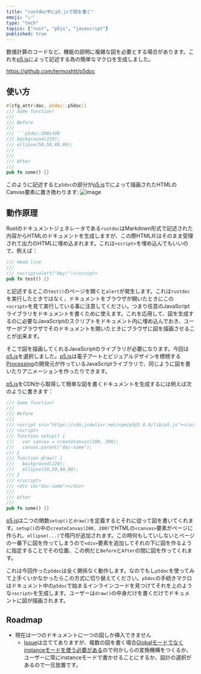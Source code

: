```yaml
---
title: "rustdoc中にp5.jsで図を書く"
emoji: "📈"
type: "tech"
topics: ["rust", "p5js", "javascript"]
published: true
---
```


数値計算のコードなど、機能の説明に複雑な図を必要とする場合があります。これを[p5.js]によって記述する為の簡単なマクロを生成しました。

https://github.com/termoshtt/p5doc

使い方
-------

```rust
#[cfg_attr(doc, p5doc::p5doc)]
/// Some function!
///
/// Before
///
/// ```p5doc:200x100
/// background(220);
/// ellipse(50,50,80,80);
/// ```
///
/// After
///
pub fn some() {}
```

このように記述すると`p5doc`の部分が[p5.js]でによって描画されたHTMLのCanvas要素に置き換わります:
![image](https://user-images.githubusercontent.com/1238153/223720335-bdf1e9a3-8a7b-43a4-ac2d-f188c90cd944.png)

[p5.js]: https://p5js.org/

動作原理
---------
Rustのドキュメントジェネレータである`rustdoc`はMarkdown形式で記述された内容からHTMLのドキュメントを生成しますが、この際HTML片はそのまま受理されて出力のHTMLに埋め込まれます。これは`<script>`を埋め込んでもいいので、例えば：

```rust
/// Head line
///
/// <script>alert("Hey!")</script>
pub fn test() {}
```

と記述するとこの`test()`のページを開くと`alert`が発生します。これは`rustdoc`を実行したときではなく、ドキュメントをブラウザが開いたときにこの`<script>`を見て実行している事に注意してください。つまり任意のJavaScriptライブラリをドキュメントを書くために使えます。これを応用して、図を生成するのに必要なJavaScriptのスクリプトをドキュメント内に埋め込んでおき、ユーザーがブラウザでそのドキュメントを開いたときにブラウザに図を描画させることが出来ます。

そこで図を描画してくれるJavaScriptのライブラリが必要になります。今回は[p5.js]を選択しました。[p5.js]は電子アートとビジュアルデザインを標榜する[Processing](https://processing.org/)の開発元が作っているJavaScriptライブラリで、同じように図を書いたりアニメーションを作ったりできます。

[p5.js]をCDNから取得して簡単な図を書くドキュメントを生成するには例えば次のように書きます：

```rust
/// Some function!
///
/// Before
///
/// <script src="https://cdn.jsdelivr.net/npm/p5@1.6.0/lib/p5.js"></script>
/// <script>
/// function setup() {
///   var canvas = createCanvas(200, 200);
///   canvas.parent("doc-some");
/// }
/// function draw() {
///   background(220);
///   ellipse(50,50,80,80);
/// }
/// </script>
/// <div id="doc-some"></div>
///
/// After
///
pub fn some() {}
```

[p5.js]は二つの関数`setup()`と`draw()`を定義するとそれに従って図を書いてくれます。`setup()`の中の`createCanvas(200, 200)`でHTMLの`<canvas>`要素がページに作られ、`ellipse(...)`で楕円が追加されます。この時何もしていしないとページの一番下に図を作ってしまうので`<div>`要素を追加してそれの下に図を作るように指定することでその位置、この例だと`Before`と`After`の間に図を作ってくれます。

これは今回作った`p5doc`は全く関係なく動作します。なのでもし`p5doc`を使ってみて上手くいかなかったらこの方式に切り替えてください。`p5doc`の手続きマクロはドキュメント中の`p5doc`で始まるインラインコードを見つけてそれを上のような`<script>`を生成します。ユーザーは`draw()`の中身だけを書くだけでドキュメントに図が描画されます。

Roadmap
--------
- 現在は一つのドキュメントに一つの図しか挿入できません
  - [Issue](https://github.com/termoshtt/p5doc/issues/3)は立ててありますが、複数の図を書く場合[Globalモードでなくinstanceモードを使う必要がある](https://github.com/processing/p5.js/wiki/Global-and-instance-mode)ので何かしらの変換機構をつくるか、ユーザーに常にinstanceモードで書かせることにするか、設計の選択があるので一旦放置です。

